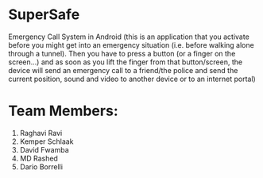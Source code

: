 # SuperSafe
Emergency Call System in Android (this is an application that you activate before you might get into an emergency situation (i.e. before walking alone through a tunnel). Then you have to press a button (or a finger on the screen...) and as soon as you lift the finger from that button/screen, the device will send an emergency call to a friend/the police and send the current position, sound and video to another device or to an internet portal)

Team Members:
=============

1. Raghavi Ravi	
2. Kemper Schlaak
3. David Fwamba	
4. MD Rashed	
5. Dario Borrelli
